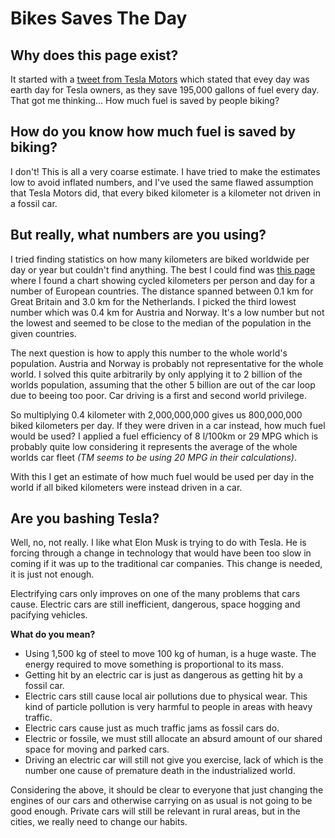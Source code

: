Bikes Saves The Day
===================

Why does this page exist?
-------------------------

It started with a [tweet from Tesla Motors](https://twitter.com/TeslaMotors/status/723573541128527872) which stated that evey day was earth day for Tesla owners, as they save 195,000 gallons of fuel every day. That got me thinking... How much fuel is saved by people biking?

How do you know how much fuel is saved by biking?
-------------------------------------------------

I don't! This is all a very coarse estimate. I have tried to make the estimates low to avoid inflated numbers, and I've used the same flawed assumption that Tesla Motors did, that every biked kilometer is a kilometer not driven in a fossil car.

But really, what numbers are you using?
---------------------------------------

I tried finding statistics on how many kilometers are biked worldwide per day or year but couldn't find anything. The best I could find was [this page](http://www.ibike.org/library/statistics-data.htm) where I found a chart showing cycled kilometers per person and day for a number of European countries. The distance spanned between 0.1 km for Great Britain and 3.0 km for the Netherlands. I picked the third lowest number which was 0.4 km for Austria and Norway. It's a low number but not the lowest and seemed to be close to the median of the population in the given countries.

The next question is how to apply this number to the whole world's population. Austria and Norway is probably not representative for the whole world. I solved this quite arbitrarily by only applying it to 2 billion of the worlds population, assuming that the other 5 billion are out of the car loop due to beeing too poor. Car driving is a first and second world privilege.

So multiplying 0.4 kilometer with 2,000,000,000 gives us 800,000,000 biked kilometers per day. If they were driven in a car instead, how much fuel would be used? I applied a fuel efficiency of 8 l/100km or 29 MPG which is probably quite low considering it represents the average of the whole worlds car fleet *(TM seems to be using 20 MPG in their calculations)*.

With this I get an estimate of how much fuel would be used per day in the world if all biked kilometers were instead driven in a car. 

Are you bashing Tesla?
----------------------

Well, no, not really. I like what Elon Musk is trying to do with Tesla. He is forcing through a change in technology that would have been too slow in coming if it was up to the traditional car companies. This change is needed, it is just not enough.

Electrifying cars only improves on one of the many problems that cars cause. Electric cars are still inefficient, dangerous, space hogging and pacifying vehicles.

**What do you mean?**

- Using 1,500 kg of steel to move 100 kg of human, is a huge waste. The energy required to move something is proportional to its mass.
- Getting hit by an electric car is just as dangerous as getting hit by a fossil car.
- Electric cars still cause local air pollutions due to physical wear. This kind of particle pollution is very harmful to people in areas with heavy traffic.
- Electric cars cause just as much traffic jams as fossil cars do.
- Electric or fossile, we must still allocate an absurd amount of our shared space for moving and parked cars.
- Driving an electric car will still not give you exercise, lack of which is the number one cause of premature death in the industrialized world.

Considering the above, it should be clear to everyone that just changing the engines of our cars and otherwise carrying on as usual is not going to be good enough. Private cars will still be relevant in rural areas, but in the cities, we really need to change our habits.

